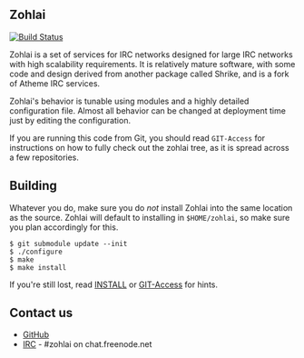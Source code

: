 ## Zohlai
[![Build Status](https://travis-ci.org/zohlai/zohlai.svg?branch=master)](https://travis-ci.org/zohlai/zohlai)

Zohlai is a set of services for IRC networks designed for large IRC networks with high
scalability requirements.  It is relatively mature software, with some code and design
derived from another package called Shrike, and is a fork of Atheme IRC services.

Zohlai's behavior is tunable using modules and a highly detailed configuration file.
Almost all behavior can be changed at deployment time just by editing the configuration.

If you are running this code from Git, you should read `GIT-Access` for
instructions on how to fully check out the zohlai tree, as it is spread
across a few repositories.

## Building

Whatever you do, make sure you do *not* install Zohlai into the same location
as the source. Zohlai will default to installing in `$HOME/zohlai`, so make
sure you plan accordingly for this.

    $ git submodule update --init
    $ ./configure
    $ make
    $ make install

If you're still lost, read [INSTALL](INSTALL) or [GIT-Access](GIT-Access) for hints.

## Contact us

 * [GitHub](http://www.github.com/zohlai/zohlai)
 * [IRC](irc://chat.freenode.net/#zohlai) - #zohlai on chat.freenode.net
